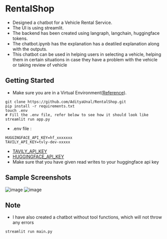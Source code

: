 # RentalShop
- Designed a chatbot for a Vehicle Rental Service.
- The UI is using streamlit.
- The backend has been created using langraph, langchain, huggingface tokens.
- The chatbot.ipynb has the explanation has a deatiled explanation along with the outputs.
- This chatbot can be used in helping users in selecting a vehicle, helping them in certain situations in case they have a problem with the vehicle or taking review of vehicle

## Getting Started
- Make sure you are in a Virtual Environment([Reference]([url](https://www.w3schools.com/python/python_virtualenv.asp))).
```shell
git clone https://github.com/AdityaUnal/RentalShop.git
pip install -r requirements.txt
touch .env
# Fill the .env file, refer below to see how it should look like
streamlit run app.py
```
- .env file : 
```text
HUGGINGFACE_API_KEY=hf_xxxxxxx
TAVILY_API_KEY=tvly-dev-xxxxx
```
- [TAVILY_API_KEY]([url](https://docs.tavily.com/documentation/quickstart))
- [HUGGINGFACE_API_KEY]([url](https://www.geeksforgeeks.org/how-to-access-huggingface-api-key/))
- Make sure that you have given read writes to your huggingface api key

## Sample Screenshots

![image](https://github.com/user-attachments/assets/5df213c9-2292-4f18-9000-9963dc32f055)
![image](https://github.com/user-attachments/assets/222d57fa-cea0-4c72-a17f-7baad73b629a)

## **Note**
- I have also created a chatbot without tool functions, which will not throw any errors
```shell
streamlit run main.py
```
